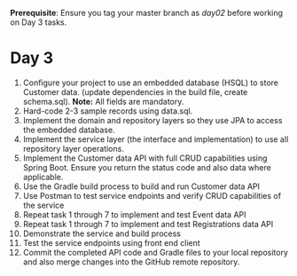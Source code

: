 **Prerequisite**: Ensure you tag your master branch as _day02_ before working on Day 3 tasks.

# Day 3
1. Configure your project to use an embedded database (HSQL) to store Customer data.  (update dependencies in the build file, create schema.sql). **Note:** All fields are mandatory. 
2. Hard-code 2-3 sample records using data.sql.
3. Implement the domain and repository layers so they use JPA to access the embedded database.
4. Implement the service layer (the interface and implementation) to use all repository layer operations.
5. Implement the Customer data API with full CRUD capabilities using Spring Boot. Ensure you return the status code and also data where applicable.
6. Use the Gradle build process to build and run Customer data API
7. Use Postman to test service endpoints and verify CRUD capabilities of the service
8. Repeat task 1 through 7 to implement and test Event data API
9. Repeat task 1 through 7 to implement and test Registrations data API
10. Demonstrate the service and build process
11. Test the service endpoints using front end client
12. Commit the completed API code and Gradle files to your local repository and also merge changes into the GitHub remote repository.
